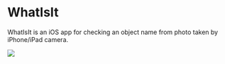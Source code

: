 # WhatIsIt
WhatIsIt is an iOS app for checking an object name from photo taken by iPhone/iPad camera.

<img src="https://repository-images.githubusercontent.com/215010061/6224b500-eea8-11e9-9ae3-2866a1c7e382">
